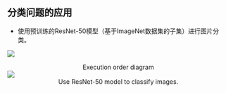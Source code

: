 ## 分类问题的应用

<div grid="~ cols-2 gap-4 text-sm">

<div mt-3 text-base>

- 使用预训练的ResNet-50模型（基于ImageNet数据集的子集）进行图片分类。

![](https://vip2.loli.io/2023/10/30/8VicrSF9yXNvOkG.webp)

<center text-sm>Execution order diagram</center>

</div>

<div flex flex-col justify-center items-center mx-12>

<img src="https://vip2.loli.io/2023/10/30/FH2KNvELYRwnZTy.webp" />

<center text-sm mt-2>Use ResNet-50 model to classify images.</center>

</div>

</div>

<!-- 监督学习在分类问题方面的应用有很多，以刚才流程图演示的图片分类为例。

我们采用预训练的ResNet-50模型（基于ImageNet数据集的子集）进行图片分类。

首先给大家简单地介绍一下ImageNet数据集和ResNet-50模型。

ImageNet数据集（韩枫老师在高级人工智能课上提及过）：

它是一个大型的视觉数据库。其中包含了超过1000万个手动标注的图像，涵盖了22000个不同的类别。这个数据集的重要性在于它的规模和多样性，为机器学习模型提供了丰富的训练资料。它的主要创始人和关键贡献者是华人AI女神—李飞飞。

ResNet(Residual Network)-50模型：

这是深度学习领域中广受欢迎的卷积神经网络模型。该模型基于部分ImageNet数据集（包含1000个类别，包括不同种类的动物、植物、交通工具、日常用品等）训练。被广泛应用于图像分类。

PyTorch框架提供了预训练的ResNet-50模型。当我们用它来处理图像时，它会返回与图像内容相匹配的类别ID。然后，我们可以参考相应的类别表来获取该ID对应的类别名称。

右侧代码的执行流程如左图所示。 -->